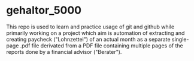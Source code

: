 # gehaltor_5000

This repo is used to learn and practice usage of git and github while primarily working on a project which aim is automation of extracting and creating paycheck ("Lohnzettel") of an actual month as a separate single-page .pdf file derivated from a PDF file containing multiple pages of the reports done by a financial advisor ("Berater").
